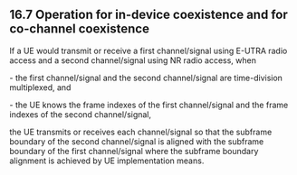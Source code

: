 ## 16.7 Operation for in-device coexistence and for co-channel coexistence

If a UE would transmit or receive a first channel/signal using E-UTRA
radio access and a second channel/signal using NR radio access, when

\- the first channel/signal and the second channel/signal are
time-division multiplexed, and

\- the UE knows the frame indexes of the first channel/signal and the
frame indexes of the second channel/signal,

the UE transmits or receives each channel/signal so that the subframe
boundary of the second channel/signal is aligned with the subframe
boundary of the first channel/signal where the subframe boundary
alignment is achieved by UE implementation means.